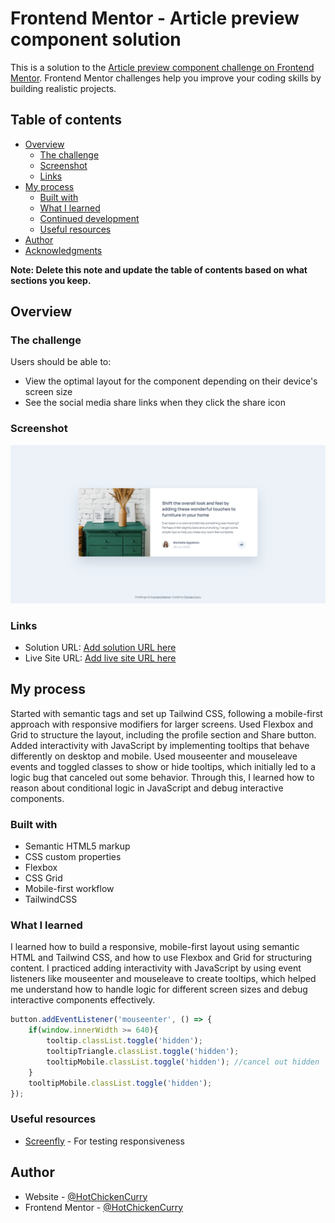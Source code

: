 # Frontend Mentor - Article preview component solution

This is a solution to the [Article preview component challenge on Frontend Mentor](https://www.frontendmentor.io/challenges/article-preview-component-dYBN_pYFT). Frontend Mentor challenges help you improve your coding skills by building realistic projects. 

## Table of contents

- [Overview](#overview)
  - [The challenge](#the-challenge)
  - [Screenshot](#screenshot)
  - [Links](#links)
- [My process](#my-process)
  - [Built with](#built-with)
  - [What I learned](#what-i-learned)
  - [Continued development](#continued-development)
  - [Useful resources](#useful-resources)
- [Author](#author)
- [Acknowledgments](#acknowledgments)

**Note: Delete this note and update the table of contents based on what sections you keep.**

## Overview

### The challenge

Users should be able to:

- View the optimal layout for the component depending on their device's screen size
- See the social media share links when they click the share icon

### Screenshot

![](./desktop_screenshot.png)

### Links

- Solution URL: [Add solution URL here](https://your-solution-url.com)
- Live Site URL: [Add live site URL here](https://your-live-site-url.com)

## My process
Started with semantic tags and set up Tailwind CSS, following a mobile-first approach with responsive modifiers for larger screens. Used Flexbox and Grid to structure the layout, including the profile section and Share button. Added interactivity with JavaScript by implementing tooltips that behave differently on desktop and mobile. Used mouseenter and mouseleave events and toggled classes to show or hide tooltips, which initially led to a logic bug that canceled out some behavior. Through this, I learned how to reason about conditional logic in JavaScript and debug interactive components.

### Built with

- Semantic HTML5 markup
- CSS custom properties
- Flexbox
- CSS Grid
- Mobile-first workflow
- TailwindCSS

### What I learned

I learned how to build a responsive, mobile-first layout using semantic HTML and Tailwind CSS, and how to use Flexbox and Grid for structuring content. I practiced adding interactivity with JavaScript by using event listeners like mouseenter and mouseleave to create tooltips, which helped me understand how to handle logic for different screen sizes and debug interactive components effectively.

```js
button.addEventListener('mouseenter', () => {
    if(window.innerWidth >= 640){
        tooltip.classList.toggle('hidden');
        tooltipTriangle.classList.toggle('hidden');
        tooltipMobile.classList.toggle('hidden'); //cancel out hidden
    }
    tooltipMobile.classList.toggle('hidden');
});
```

### Useful resources

- [Screenfly](https://screenfly.org) - For testing responsiveness

## Author

- Website - [@HotChickenCurry](https://github.com/HotChickenCurry)
- Frontend Mentor - [@HotChickenCurry](https://www.frontendmentor.io/profile/HotChickenCurry)
